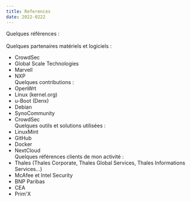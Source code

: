 ```yaml
---
title: References
date: 2022-0222
---
```

Quelques références : \
\
Quelques partenaires matériels et logiciels :
- CrowdSec
- Global Scale Technologies
- Marvell
- NXP
\
Quelques contributions :
- OpenWrt
- Linux (kernel.org)
- u-Boot (Denx)
- Debian
- SynoCommunity
- CrowdSec
\
Quelques outils et solutions utilisées :
- LinuxMint
- GitHub
- Docker
- NextCloud
\
Quelques références clients de mon activité :
- Thales (Thales Corporate, Thales Global Services, Thales Informations Services...) 
- McAfee et Intel Security
- BNP Paribas
- CEA
- Prim'X